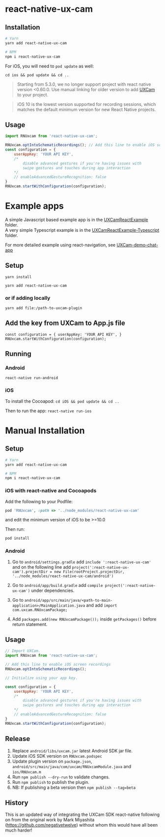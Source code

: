 # react-native-ux-cam

## Installation

```bash
# Yarn
yarn add react-native-ux-cam

# NPM
npm i react-native-ux-cam
```

For iOS, you will need to `pod update`  as well:

`cd ios && pod update && cd ..`

> Starting from 5.3.0, we no longer support project with react native version <0.60.0. Use manual linking for older version to add [UXCam](https://github.com/uxcam/ios-sdk/raw/main/UXCam.xcframework.zip) to your project.

> iOS 10 is the lowest version supported for recording sessions, which matches the default minimum version for new React Native projects.

## Usage

```javascript
import RNUxcam from 'react-native-ux-cam';

RNUxcam.optIntoSchematicRecordings(); // Add this line to enable iOS screen recordings
const configuration = {
    userAppKey: 'YOUR API KEY',
    /*
        disable advanced gestures if you're having issues with
        swipe gestures and touches during app interaction
    */
    // enableAdvancedGestureRecognition: false
}
RNUxcam.startWithConfiguration(configuration);
```

# Example apps

A simple Javascript based example app is in the [UXCamReactExample](UXCamReactExample/) folder.  
A very simple Typescript example is in the [UXCamReactExample-Typescript](UXCamReactExample-Typescript/) folder.

For more detailed example using react-navigation, see [UXCam-demo-chat-app](https://github.com/uxcam/UXCam-demo-app)

## Setup

`yarn install`

`yarn add react-native-ux-cam`

### or if adding locally

`yarn add file:/path-to-uxcam-plugin`

## Add the key from UXCam to App.js file
`const configuration = {
    userAppKey: 'YOUR API KEY',
}
RNUxcam.startWithConfiguration(configuration);
`

## Running

### Android

`react-native run-android`

### iOS

To install the Cocoapod:
`cd iOS && pod update && cd ..`

Then to run the app:
`react-native run-ios`

# Manual Installation

## Setup

```bash
# Yarn
yarn add react-native-ux-cam

# NPM
npm i react-native-ux-cam
```

### iOS with react-native and Cocoapods

Add the following to your Podfile:

```ruby
pod 'RNUxcam', :path => '../node_modules/react-native-ux-cam'
```

and edit the minimum version of iOS to be >=10.0

Then run:

```bash
pod install
```

### Android

1. Go to `android/settings.gradle` add `include ':react-native-ux-cam'`
   and on the following line
   add `project(':react-native-ux-cam').projectDir = new File(rootProject.projectDir, '../node_modules/react-native-ux-cam/android')`

2. Go to `android/app/build.gradle`
   add `compile project(':react-native-ux-cam')` under dependencies.

3. Go to `android/app/src/main/java/<path-to-main-application>/MainApplication.java` and
   add `import com.uxcam.RNUxcamPackage;`

4. Add `packages.add(new RNUxcamPackage());` inside `getPackages()` before return statement.

## Usage

```js
// Import UXCam.
import RNUxcam from 'react-native-ux-cam';

// Add this line to enable iOS screen recordings
RNUxcam.optIntoSchematicRecordings();

// Initialize using your app key.

const configuration = {
    userAppKey: 'YOUR API KEY',
    /*
        disable advanced gestures if you're having issues with
        swipe gestures and touches during app interaction
    */
    // enableAdvancedGestureRecognition: false
}
RNUxcam.startWithConfiguration(configuration);
```

## Release

1. Replace `android/libs/uxcam.jar` latest Android SDK jar file.
2. Update iOS SDK version on `RNUxcam.podspec`
3. Update plugin version on `package.json`, `android/src/main/java/com/uxcam/RNUxcamModule.java` and `ios/RNUxcam.m`
4. Run `npm publish --dry-run` to validate changes.
5. Run `npm publish` to publish the plugin.
6. NB: If publishing a beta version then `npm publish --tag=beta`

## History

This is an updated way of integrating the UXCam SDK react-native following on from the original work by Mark
Miyashita (https://github.com/negativetwelve) without whom this would have all been much harder!
